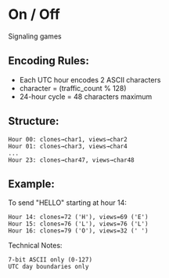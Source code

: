 # On / Off

Signaling games

## Encoding Rules:

- Each UTC hour encodes 2 ASCII characters
- character = (traffic_count % 128)
- 24-hour cycle = 48 characters maximum

## Structure:

    Hour 00: clones→char1, views→char2
    Hour 01: clones→char3, views→char4
    ...
    Hour 23: clones→char47, views→char48

## Example:

To send "HELLO" starting at hour 14:

    Hour 14: clones=72 ('H'), views=69 ('E')
    Hour 15: clones=76 ('L'), views=76 ('L')
    Hour 16: clones=79 ('O'), views=32 (' ')

Technical Notes:

    7-bit ASCII only (0-127)
    UTC day boundaries only
